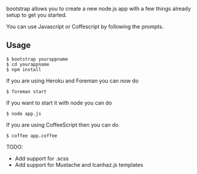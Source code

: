 bootstrap allows you to create a new node.js app with a few things already setup to get you started.

You can use Javascript or Coffescript by following the prompts.

## Usage

    $ bootstrap yourappname
    $ cd yourappname
    $ npm install

If you are using Heroku and Foreman you can now do

    $ foreman start

If you want to start it with node you can do

    $ node app.js

If you are using CoffeeScript then you can do

    $ coffee app.coffee

TODO:

* Add support for .scss
* Add support for Mustache and Icanhaz.js templates
